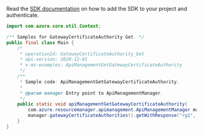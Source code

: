 Read the [SDK documentation](https://github.com/Azure/azure-sdk-for-java/blob/azure-resourcemanager-apimanagement_1.0.0-beta.2/sdk/apimanagement/azure-resourcemanager-apimanagement/README.md) on how to add the SDK to your project and authenticate.

```java
import com.azure.core.util.Context;

/** Samples for GatewayCertificateAuthority Get. */
public final class Main {
    /*
     * operationId: GatewayCertificateAuthority_Get
     * api-version: 2020-12-01
     * x-ms-examples: ApiManagementGetGatewayCertificateAuthority
     */
    /**
     * Sample code: ApiManagementGetGatewayCertificateAuthority.
     *
     * @param manager Entry point to ApiManagementManager.
     */
    public static void apiManagementGetGatewayCertificateAuthority(
        com.azure.resourcemanager.apimanagement.ApiManagementManager manager) {
        manager.gatewayCertificateAuthorities().getWithResponse("rg1", "apimService1", "gw1", "cert1", Context.NONE);
    }
}
```

